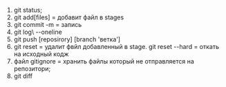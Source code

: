 1. git status;
2. git add[files] = добавит файл в stages
3. git commit -m = запись
4. git log\ --oneline 
5. git push [reposirory] [branch 'ветка']
6. git reset = удалит фвйл добавленный в stage. git reset --hard = откать на исходный кодж
7. файл gitignore = хранить файлы который не отправляется на репозитори;
8. git diff  
